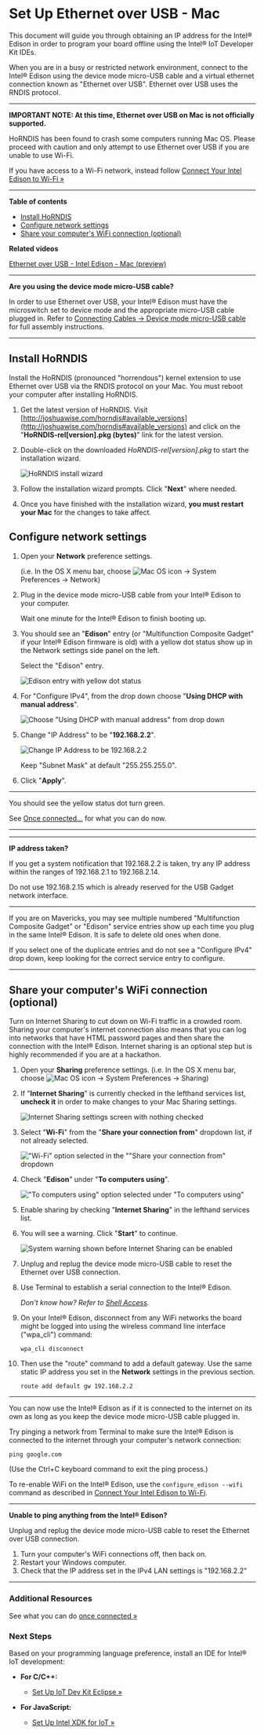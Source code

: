 # Set Up Ethernet over USB - Mac

This document will guide you through obtaining an IP address for the Intel® Edison in order to program your board offline using the Intel® IoT Developer Kit IDEs.

When you are in a busy or restricted network environment, connect to the Intel® Edison using the device mode micro-USB cable and a virtual ethernet connection known as "Ethernet over USB". Ethernet over USB uses the RNDIS protocol.

---

**IMPORTANT NOTE: At this time, Ethernet over USB on Mac is not officially supported.**

HoRNDIS has been found to crash some computers running Mac OS. Please proceed with caution and only attempt to use Ethernet over USB if you are unable to use Wi-Fi.

If you have access to a Wi-Fi network, instead follow [Connect Your Intel Edison to Wi-Fi »](../connect_to_wifi/connect.md)

---


**Table of contents**

* [Install HoRNDIS](#install-horndis)
* [Configure network settings](#configure-network-settings)
* [Share your computer's WiFi connection (optional)](#share-your-computers-wifi-connection-optional)


**Related videos**

[Ethernet over USB - Intel Edison - Mac (preview)]()


---

**Are you using the device mode micro-USB cable?**

In order to use Ethernet over USB, your Intel® Edison must have the microswitch set to device mode and the appropriate micro-USB cable plugged in. Refer to [Connecting Cables → Device mode micro-USB cable](../assembly/arduino_expansion_board/connecting_cables.md#device-mode-micro-usb-cable) for full assembly instructions.

---

## Install HoRNDIS

Install the HoRNDIS (pronounced "horrendous") kernel extension to use Ethernet over USB via the RNDIS protocol on your Mac. You must reboot your computer after installing HoRNDIS.

1. Get the latest version of HoRNDIS. Visit [http://joshuawise.com/horndis#available_versions](http://joshuawise.com/horndis#available_versions) and click on the "**HoRNDIS-rel[version].pkg (bytes)**" link for the latest version.

2. Double-click on the downloaded *HoRNDIS-rel[version].pkg* to start the installation wizard.

	![HoRNDIS install wizard](images_mac/horndis-install.png)

3. Follow the installation wizard prompts. Click "**Next**" where needed.

4. Once you have finished with the installation wizard, **you must restart your Mac** for the changes to take affect.


## Configure network settings

1. Open your **Network** preference settings.

	(i.e. In the OS X menu bar, choose ![Mac OS icon](../icons/os_icon_mac.png) → System Preferences → Network)

2. Plug in the device mode micro-USB cable from your Intel® Edison to your computer. 

	Wait one minute for the Intel® Edison to finish booting up.

3. You should see an "**Edison**" entry (or "Multifunction Composite Gadget" if your Intel® Edison firmware is old) with a yellow dot status show up in the Network settings side panel on the left. 

	Select the "Edison" entry.

	![Edison entry with yellow dot status](images_mac/network_settings-edison_yellow_dot.png)

4. For "Configure IPv4", from the drop down choose "**Using DHCP with manual address**".

	![Choose "Using DHCP with manual address" from drop down](images_mac/network_settings-dhcp_manual_address.png) 

5. Change "IP Address" to be "**192.168.2.2**".

	![Change IP Address to be 192.168.2.2](images_mac/network_settings-ip_19216822.png)

	Keep "Subnet Mask" at default "255.255.255.0".

6. Click "**Apply**". 

---

You should see the yellow status dot turn green. 

See [Once connected...](once_connected.md) for what you can do now.

---

---

**IP address taken?**

If you get a system notification that 192.168.2.2 is taken, try any IP address within the ranges of 192.168.2.1 to 192.168.2.14. 

Do not use 192.168.2.15 which is already reserved for the USB Gadget network interface.

---

If you are on Mavericks, you may see multiple numbered "Multifunction Composite Gadget" or "Edison" service entries show up each time you plug in the same Intel® Edison. It is safe to delete old ones when done.

If you select one of the duplicate entries and do not see a "Configure IPv4" drop down, keep looking for the correct service entry to configure.

---

## Share your computer's WiFi connection (optional)

Turn on Internet Sharing to cut down on Wi-Fi traffic in a crowded room. Sharing your computer's internet connection also means that you can log into networks that have HTML password pages and then share the connection with the Intel® Edison.
Internet sharing is an optional step but is highly recommended if you are at a hackathon.

1. Open your **Sharing** preference settings.
	(i.e. In the OS X menu bar, choose ![Mac OS icon](../icons/os_icon_mac.png) → System Preferences → Sharing)

2. If "**Internet Sharing**" is currently checked in the lefthand services list, **uncheck it** in order to make changes to your Mac Sharing settings.

	![Internet Sharing settings screen with nothing checked](images_mac/sharing_settings-sharing_off.png)

3. Select "**Wi-Fi**" from the "**Share your connection from**" dropdown list, if not already selected.

	!["Wi-Fi" option selected in the ""Share your connection from" dropdown](images_mac/sharing_settings-wifi_selected.png)

4. Check "**Edison**" under "**To computers using**".

	!["To computers using" option selected under "To computers using"](images_mac/sharing_settings-edison_selected.png)

5. Enable sharing by checking "**Internet Sharing**" in the lefthand services list.

6. You will see a warning. Click "**Start**" to continue.

	![System warning shown before Internet Sharing can be enabled](images_mac/sharing_settings-enable_warning.png)

7. Unplug and replug the device mode micro-USB cable to reset the Ethernet over USB connection.

8. Use Terminal to establish a serial connection to the Intel® Edison.

	_Don't know how? Refer to [Shell Access](../shell_access/mac/serial_connection.md)._

9. On your Intel® Edison, disconnect from any WiFi networks the board might be logged into using the wireless command line interface ("wpa_cli") command:

	```
	wpa_cli disconnect
	```

10. Then use the "route" command to add a default gateway. Use the same static IP address you set in the **Network** settings in the previous section.

	```
	route add default gw 192.168.2.2
	```

---

You can now use the Intel® Edison as if it is connected to the internet on its own as long as you keep the device mode micro-USB cable plugged in.

Try pinging a network from Terminal to make sure the Intel® Edison is connected to the internet through your computer's network connection:

```
ping google.com
```

(Use the Ctrl+C keyboard command to exit the ping process.)

To re-enable WiFi on the Intel® Edison, use the `configure_edison --wifi` command as described in [Connect Your Intel Edison to Wi-Fi](../connect_to_wifi/connect.md).

---

**Unable to ping anything from the Intel® Edison?**

Unplug and replug the device mode micro-USB cable to reset the Ethernet over USB connection.

1. Turn your computer's WiFi connections off, then back on.
2. Restart your Windows computer.
3. Check that the IP address set in the IPv4 LAN settings is "192.168.2.2"

---

### Additional Resources

See what you can do [once connected »](once_connected.md)


### Next Steps

Based on your programming language preference, install an IDE for Intel® IoT development:

* **For C/C++:**
  * [Set Up IoT Dev Kit Eclipse »](../set_up_eclipse/setup.md)

* **For JavaScript:**
  * [Set Up Intel XDK for IoT »](../set_up_xdk/setup.md)


